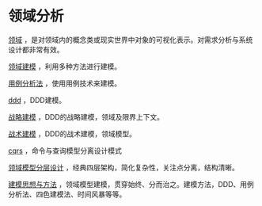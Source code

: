 # 领域分析

 [领域](domain_concept.md) ，是对领域内的概念类或现实世界中对象的可视化表示。对需求分析与系统设计都非常有效。

 [领域建模](ddd_modeling.md) ，利用多种方法进行建模。

 [用例分析法](domain_user_case.md) ，使用用例技术来建模。

 [ddd](ddd.md) ，DDD建模。

 [战略建模](ddd_context_domain.md) ，DDD的战略建模，领域及限界上下文。

 [战术建模](ddd_domain_model.md) ，DDD的战术建模，领域模型。

 [cqrs](ddd_cqrs.md) ，命令与查询模型分离设计模式

[领域模型分层设计](ddd_layer.md) ，经典四层架构，简化复杂性，关注点分离，结构清晰。

[建模思想与方法](domain_method.md) ，领域模型建模，贯穿始终、分而治之。建模方法，DDD、用例分析法、四色建模法、时间风暴等等。
